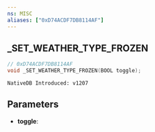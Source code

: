 ```yaml
---
ns: MISC
aliases: ["0xD74ACDF7DB8114AF"]
---
```

## _SET_WEATHER_TYPE_FROZEN

```c
// 0xD74ACDF7DB8114AF
void _SET_WEATHER_TYPE_FROZEN(BOOL toggle);
```

```
NativeDB Introduced: v1207
```

## Parameters
* **toggle**:
